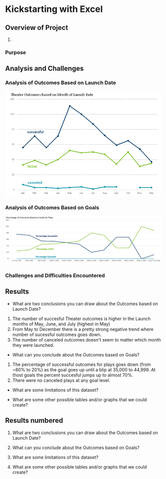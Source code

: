 # Kickstarting with Excel

## Overview of Project
   1.

### Purpose

## Analysis and Challenges

### Analysis of Outcomes Based on Launch Date
   ![OutcomeMonths](./resources/Theater_Outcomes_vs_Launch.png)

### Analysis of Outcomes Based on Goals
   ![OutcomesGoals](./resources/Outcomes_vs_Goals.png)

### Challenges and Difficulties Encountered

## Results

- What are two conclusions you can draw about the Outcomes based on Launch Date?
1. The number of succesful Theater outcomes is higher in the Launch months of May, June, and July (highest in May)
1. From May to December there is a pretty strong negative trend where number of sucessful outcomes goes down.
1. The number of canceled outcomes doesn't seem to matter which month they were launched.

- What can you conclude about the Outcomes based on Goals?
1. The percentage of successful outcomes for plays goes down (from ~80% to 20%) as the goal goes up until a blip at 35,000 to 44,999. At thost goals the percent succesful jumps up to almost 70%.
2. There were no canceled plays at any goal level.

- What are some limitations of this dataset?

- What are some other possible tables and/or graphs that we could create?

## Results numbered

1. What are two conclusions you can draw about the Outcomes based on Launch Date?

1. What can you conclude about the Outcomes based on Goals?

1. What are some limitations of this dataset?

1. What are some other possible tables and/or graphs that we could create?
